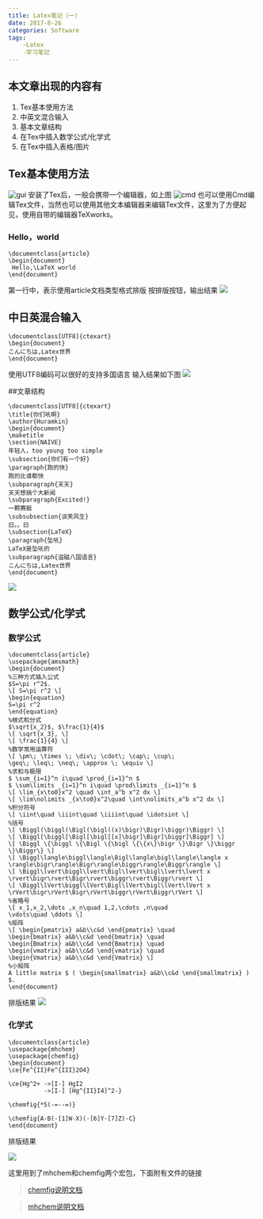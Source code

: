 ```yaml
---
title: Latex笔记（一)
date: 2017-8-26
categories: Software
tags:
    -Latex
    -学习笔记
---
```

## 本文章出现的内容有
1. Tex基本使用方法
2. 中英文混合输入
3. 基本文章结构
4. 在Tex中插入数学公式/化学式
5. 在Tex中插入表格/图片

## Tex基本使用方法
![gui](http://oun0eb8i2.bkt.clouddn.com/X5BX%25%7D5D08%5DIO$%5DK379%5B8IX.png)
安装了Tex后，一般会携带一个编辑器，如上图
![cmd](http://ouh3el9ec.bkt.clouddn.com/17-8-26/36539747.jpg)
也可以使用Cmd编辑Tex文件，当然也可以使用其他文本编辑器来编辑Tex文件，这里为了方便起见，使用自带的编辑器TeXworks。
### Hello，world
```Tex
\documentclass{article}
\begin{document}
 Hello,\LaTeX world
\end{document}
```
第一行中，表示使用article文档类型格式排版
按排版按钮，输出结果
![](http://ouh3el9ec.bkt.clouddn.com/17-8-26/57394525.jpg)

## 中日英混合输入
```Tex
\documentclass[UTF8]{ctexart}
\begin{document}
こんにちは,Latex世界
\end{document}
```
使用UTF8编码可以很好的支持多国语言
输入结果如下图
![](http://ouh3el9ec.bkt.clouddn.com/17-8-26/61775740.jpg)

##文章结构

```Tex
\documentclass[UTF8]{ctexart}
\title{你们吼啊}
\author{Huramkin}
\begin{document}
\maketitle
\section{NAIVE}
年轻人，too young too simple
\subsection{你们有一个好}
\paragraph{跑的快}
跑的比谁都快
\subparagraph{天天}
天天想搞个大新闻
\subparagraph{Excited!}
一颗赛艇
\subsubsection{谈笑风生}
曰。。曰
\subsection{LaTeX}
\paragraph{坠吼}
LaTeX是坠吼的
\subparagraph{滋磁八国语言}
こんにちは,Latex世界
\end{document}
```
![](http://ouh3el9ec.bkt.clouddn.com/17-8-26/50164223.jpg)

##  数学公式/化学式

### 数学公式

```Tex
\documentclass{article}
\usepackage{amsmath}
\begin{document}
%三种方式插入公式
$S=\pi r^2$.
\[ S=\pi r^2 \]
\begin{equation}
S=\pi r^2
\end{equation}
%根式和分式
$\sqrt{x_2}$, $\frac{1}{4}$
\[ \sqrt{x_3}, \]
\[ \frac{1}{4} \]
%数学常用运算符
\[ \pm\; \times \; \div\; \cdot\; \cap\; \cup\;
\geq\; \leq\; \neq\; \approx \; \equiv \]
%求和与极限
$ \sum_{i=1}^n i\quad \prod_{i=1}^n $
$ \sum\limits _{i=1}^n i\quad \prod\limits _{i=1}^n $
\[ \lim_{x\to0}x^2 \quad \int_a^b x^2 dx \]
\[ \lim\nolimits _{x\to0}x^2\quad \int\nolimits_a^b x^2 dx \]
%积分符号
\[ \iint\quad \iiint\quad \iiiint\quad \idotsint \]
%括号
\[ \Biggl(\biggl(\Bigl(\bigl((x)\bigr)\Bigr)\biggr)\Biggr) \]
\[ \Biggl[\biggl[\Bigl[\bigl[[x]\bigr]\Bigr]\biggr]\Biggr] \]
\[ \Biggl \{\biggl \{\Bigl \{\bigl \{\{x\}\bigr \}\Bigr \}\biggr \}\Biggr\} \]
\[ \Biggl\langle\biggl\langle\Bigl\langle\bigl\langle\langle x
\rangle\bigr\rangle\Bigr\rangle\biggr\rangle\Biggr\rangle \]
\[ \Biggl\lvert\biggl\lvert\Bigl\lvert\bigl\lvert\lvert x
\rvert\bigr\rvert\Bigr\rvert\biggr\rvert\Biggr\rvert \]
\[ \Biggl\lVert\biggl\lVert\Bigl\lVert\bigl\lVert\lVert x
\rVert\bigr\rVert\Bigr\rVert\biggr\rVert\Biggr\rVert \]
%省略号
\[ x_1,x_2,\dots ,x_n\quad 1,2,\cdots ,n\quad
\vdots\quad \ddots \]
%矩阵
\[ \begin{pmatrix} a&b\\c&d \end{pmatrix} \quad
\begin{bmatrix} a&b\\c&d \end{bmatrix} \quad
\begin{Bmatrix} a&b\\c&d \end{Bmatrix} \quad
\begin{vmatrix} a&b\\c&d \end{vmatrix} \quad
\begin{Vmatrix} a&b\\c&d \end{Vmatrix} \]
%小矩阵
A little matrix $ ( \begin{smallmatrix} a&b\\c&d \end{smallmatrix} ) $.
\end{document}
```
排版结果
![](http://ouh3el9ec.bkt.clouddn.com/17-8-26/43899600.jpg)

### 化学式
```Tex
\documentclass{article}
\usepackage{mhchem}
\usepackage{chemfig}
\begin{document}
\ce{Fe^{II}Fe^{III}2O4}

\ce{Hg^2+ ->[I-] HgI2
          ->[I-] [Hg^{II}I4]^2-}

\chemfig{*5(-=--=)}

\chemfig{A-B(-[1]W-X)(-[6]Y-[7]Z)-C}
\end{document}
```
排版结果

![](http://ouh3el9ec.bkt.clouddn.com/17-8-26/67925193.jpg)

这里用到了mhchem和chemfig两个宏包，下面附有文件的链接

>[chemfig说明文档](http://mirrors.ctan.org/macros/generic/chemfig/chemfig-en.pdf)

>[mhchem说明文档](http://mirrors.ctan.org/macros/latex/contrib/mhchem/mhchem.pdf)
